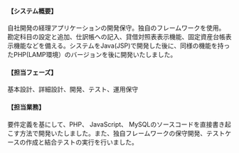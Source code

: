 #### 【システム概要】

自社開発の経理アプリケーションの開発保守。独自のフレームワークを使用。
勘定科目の設定と追加、仕訳帳への記入、貸借対照表表示機能、固定資産台帳表示機能などを備える。システムをJava(JSP)で開発した後に、同様の機能を持ったPHP(LAMP環境）のバージョンを後に開発いたしました。

#### 【担当フェーズ】

基本設計、詳細設計、開発、テスト、運用保守

#### 【担当業務】

要件定義を基にして、PHP、 JavaScript、 MySQLのソースコードを直接書き起こす方法で開発いたしました。また、独自フレームワークの保守開発、テストケースの作成と結合テストの実行を行いました。
